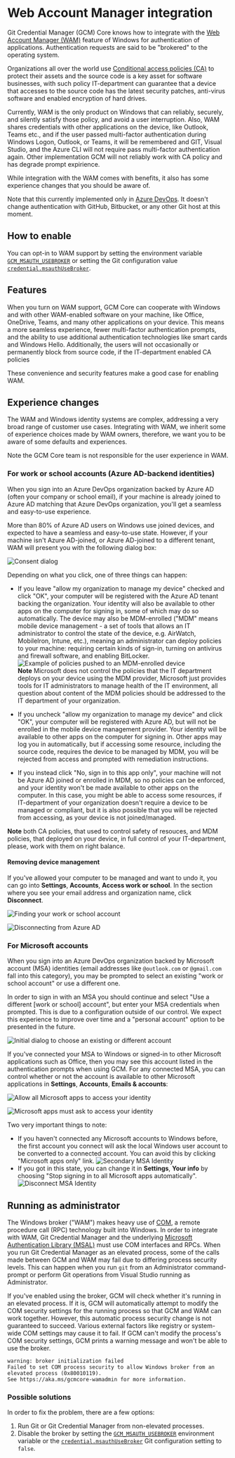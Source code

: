 # Web Account Manager integration

Git Credential Manager (GCM) Core knows how to integrate with the [Web Account Manager (WAM)](https://docs.microsoft.com/azure/active-directory/devices/concept-primary-refresh-token#key-terminology-and-components) feature of Windows for authentication of applications.
Authentication requests are said to be "brokered" to the operating system.

Organizations all over the world use [Conditional access policies (CA)](https://docs.microsoft.com/en-us/azure/active-directory/conditional-access/overview) to protect their assets and the source code is a key asset for software businesses, with such policy IT-department can guarantee that a device that accesses to the source code has the latest security patches, anti-virus software and enabled encryption of hard drives.

Currently, WAM is the only product on Windows that can reliably, securely, and silently satisfy those policy, and avoid a user interruption. Also, WAM shares credentials with other applications on the device, like Outlook, Teams etc., and if the user passed multi-factor authentication during Windows Logon, Outlook, or Teams, it will be remembered and GIT, Visual Studio, and the Azure CLI will not require pass multi-factor authentication again. Other implementation GCM will not reliably work with CA policy and has degrade prompt expirience.

While integration with the WAM comes with benefits, it also has some experience changes that you should be aware of.

Note that this currently implemented only in [Azure DevOps](https://dev.azure.com).
It doesn't change authentication with GitHub, Bitbucket, or any other Git host at this moment.


## How to enable

You can opt-in to WAM support by setting the environment variable [`GCM_MSAUTH_USEBROKER`](https://github.com/microsoft/Git-Credential-Manager-Core/blob/main/docs/environment.md#gcm_msauth_usebroker-experimental) or setting the Git configuration value [`credential.msauthUseBroker`](https://github.com/microsoft/Git-Credential-Manager-Core/blob/main/docs/configuration.md#credentialmsauthusebroker-experimental).

## Features

When you turn on WAM support, GCM Core can cooperate with Windows and with other WAM-enabled software on your machine, like Office, OneDrive, Teams, and many other applications on your device. This means a more seamless experience, fewer multi-factor authentication prompts, and the ability to use additional authentication technologies like smart cards and Windows Hello. Additionally, the users will not occasionally or permanently block from source code, if the IT-department enabled CA policies 

These convenience and security features make a good case for enabling WAM.

## Experience changes

The WAM and Windows identity systems are complex, addressing a very broad range of customer use cases.
Integrating with WAM, we inherit some of experience choices made by WAM owners, therefore, we want you to be aware of some defaults and experiences.

Note the GCM Core team is not responsible for the user experience in WAM.

### For work or school accounts (Azure AD-backend identities)
When you sign into an Azure DevOps organization backed by Azure AD (often your company or school email), if your machine is already joined to Azure AD matching that Azure DevOps organization, you'll get a seamless and easy-to-use experience.

More than 80% of Azure AD users on Windows use joined devices, and expected to have a seamless and easy-to-use state. However, if your machine isn't Azure AD-joined, or Azure AD-joined to a different tenant, WAM will present you with the following dialog box:

![Consent dialog](img/aad-questions.png)

Depending on what you click, one of three things can happen:

- If you leave "allow my organization to manage my device" checked and click "OK", your computer will be registered with the Azure AD tenant backing the organization. Your identity will also be available to other apps on the computer for signing in, some of which may do so automatically. The device may also be MDM-enrolled ("MDM" means mobile device management - a set of tools that allows an IT administrator to control the state of the device, e.g. AirWatch, MobileIron, Intune, etc.), meaning an administrator can deploy policies to your machine: requiring certain kinds of sign-in, turning on antivirus and firewall software, and enabling BitLocker.<br/>
![Example of policies pushed to an MDM-enrolled device](img/aad-bitlocker.png) <br/> **Note** Microsoft does not control the policies that the IT department deploys on your device using the MDM provider, Microsoft just provides tools for IT administrators to manage health of the IT environment, all question about content of the MDM policies should be addressed to the IT department of your organization.

- If you uncheck "allow my organization to manage my device" and click "OK", your computer will be registered with Azure AD, but will not be enrolled in the mobile device management provider. Your identity will be available to other apps on the computer for signing in. 
Other apps may log you in automatically, but if accessing some resource, including the source code, requires the device to be managed by MDM, you will be rejected from access and prompted with remediation instructions.

- If you instead click "No, sign in to this app only", your machine will not be Azure AD joined or enrolled in MDM, so no policies can be enforced, and your identity won't be made available to other apps on the computer. In this case, you might be able to access some resources, if IT-department of your organization doesn't require a device to be managed or compliant, but it is also possible that you will be rejected from accessing, as your device is not joined/managed.

**Note** both CA policies, that used to control safety of resouces, and MDM policies, that deployed on your device, in full control of your IT-department, please, work with them on right balance.

#### Removing device management
If you've allowed your computer to be managed and want to undo it, you can go into **Settings**, **Accounts**, **Access work or school**.
In the section where you see your email address and organization name, click **Disconnect**.

![Finding your work or school account](img/aad-work-school.png)

![Disconnecting from Azure AD](img/aad-disconnect.png)

### For Microsoft accounts
When you sign into an Azure DevOps organization backed by Microsoft account (MSA) identities (email addresses like `@outlook.com` or `@gmail.com` fall into this category), you may be prompted to select an existing "work or school account" or use a different one.

In order to sign in with an MSA you should continue and select "Use a different [work or school] account", but enter your MSA credentials when prompted.
This is due to a configuration outside of our control.
We expect this experience to improve over time and a "personal account" option to be presented in the future.

![Initial dialog to choose an existing or different account](img/get-signed-in.png)

If you've connected your MSA to Windows or signed-in to other Microsoft applications such as Office, then you may see this account listed in the authentication prompts when using GCM.
For any connected MSA, you can control whether or not the account is available to other Microsoft applications in **Settings**, **Accounts**, **Emails & accounts**:

![Allow all Microsoft apps to access your identity](img/all-microsoft.png)

![Microsoft apps must ask to access your identity](img/apps-must-ask.png)

Two very important things to note:
* If you haven't connected any Microsoft accounts to Windows before, the first account you connect will ask the local Windows user account to be converted to a connected account. You can avoid this by clicking "Microsoft apps only" link.
![Secondary MSA Identity](img/secondaryMSA.png)
* If you got in this state, you can change it in **Settings**, **Your info** by choosing "Stop signing in to all Microsoft apps automatically".
![Disconnect MSA Identity](img/disconnectMSA.png)

## Running as administrator

The Windows broker ("WAM") makes heavy use of [COM](https://docs.microsoft.com/en-us/windows/win32/com/the-component-object-model), a remote procedure call (RPC) technology built into Windows.
In order to integrate with WAM, Git Credential Manager and the underlying [Microsoft Authentication Library (MSAL)](https://aka.ms/msal-net) must use COM interfaces and RPCs.
When you run Git Credential Manager as an elevated process, some of the calls made between GCM and WAM may fail due to differing process security levels.
This can happen when you run `git` from an Administrator command-prompt or perform Git operations from Visual Studio running as Administrator.

If you've enabled using the broker, GCM will check whether it's running in an
elevated process.
If it is, GCM will automatically attempt to modify the COM security settings for the running process so that GCM and WAM can work together.
However, this automatic process security change is not guaranteed to succeed.
Various external factors like registry or system-wide COM settings may cause it to fail.
If GCM can't modify the process's COM security settings, GCM prints a warning message and won't be able to use the broker.

```text
warning: broker initialization failed
Failed to set COM process security to allow Windows broker from an elevated process (0x80010119).
See https://aka.ms/gcmcore-wamadmin for more information.
```

### Possible solutions

In order to fix the problem, there are a few options:

1. Run Git or Git Credential Manager from non-elevated processes.
2. Disable the broker by setting the
   [`GCM_MSAUTH_USEBROKER`](environment.md#gcm_msauth_usebroker)
   environment variable or the
   [`credential.msauthUseBroker`](configuration.md#credentialmsauthusebroker)
   Git configuration setting to `false`.
